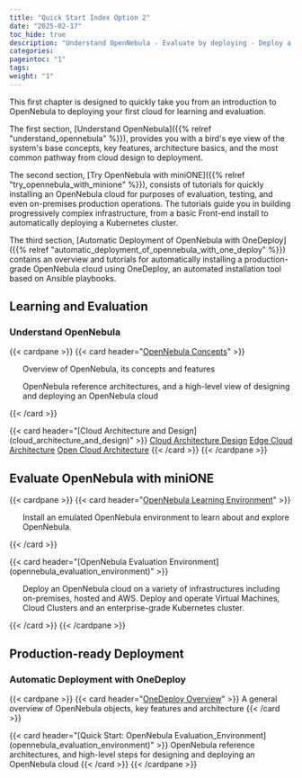 ```yaml
---
title: "Quick Start Index Option 2"
date: "2025-02-17"
toc_hide: true
description: "Understand OpenNebula - Evaluate by deploying - Deploy a production-ready cloud"
categories:
pageintoc: "1"
tags:
weight: "1"
---
```


<a id="cloud-installation"></a>

<!--# Cloud Installation -->

This first chapter is designed to quickly take you from an introduction to OpenNebula to deploying your first cloud for learning and evaluation.

The first section, [Understand OpenNebula]({{% relref "understand_opennebula" %}}), provides you with a bird's eye view of the system's base concepts, key features, architecture basics, and the most common pathway from cloud design to deployment.

The second section, [Try OpenNebula with miniONE]({{% relref "try_opennebula_with_minione" %}}), consists of tutorials for quickly installing an OpenNebula cloud for purposes of evaluation, testing, and even on-premises production operations. The tutorials guide you in building progressively complex infrastructure, from a basic Front-end install to automatically deploying a Kubernetes cluster.

The third section, [Automatic Deployment of OpenNebula with OneDeploy]({{% relref "automatic_deployment_of_opennebula_with_one_deploy" %}}) contains an overview and tutorials for automatically installing a production-grade OpenNebula cloud using OneDeploy, an automated installation tool based on Ansible playbooks.

## Learning and Evaluation

### Understand OpenNebula

{{< cardpane >}}
   {{< card header="[OpenNebula Concepts](understand_opennebula/opennebula_concepts)" >}}
      <p></p>
      <ol>
         Overview of OpenNebula, its concepts and features
      </ol>
      <p></p>
      <ol>
         OpenNebula reference architectures, and a high-level view of designing and deploying an OpenNebula cloud
      </ol>
   {{< /card >}}
   <p></p>
   {{< card header="[Cloud Architecture and Design](cloud_architecture_and_design)" >}}
      <inl>
         <a href="understand_opennebula/cloud_architecture_and_design/cloud_architecture_design">Cloud Architecture Design</a>
      </inl>
      <inl>
         <a href="understand_opennebula/cloud_architecture_and_design/edge_cloud_reference_architecture">Edge Cloud Architecture</a>
      </inl>
      <inl>
         <a href="understand_opennebula/cloud_architecture_and_design/open_cloud_reference_architecture">Open Cloud Architecture</a>
      </inl>
   {{< /card >}}
{{< /cardpane >}}

## Evaluate OpenNebula with miniONE

{{< cardpane >}}
   {{< card header="[OpenNebula Learning Environment](opennebula_learning_environment)" >}}
      <p></p>
      <ol>
         Install an emulated OpenNebula environment to learn about and explore OpenNebula.
      </ol>
   {{< /card >}}
   <p></p>
   {{< card header="[OpenNebula Evaluation Environment](opennebula_evaluation_environment)" >}}
      <p></p>
      <ol>
         Deploy an OpenNebula cloud on a variety of infrastructures including on-premises, hosted and AWS. Deploy and operate Virtual Machines, Cloud Clusters and an enterprise-grade Kubernetes cluster.
      </ol>
   {{< /card >}}
{{< /cardpane >}}

## Production-ready Deployment

### Automatic Deployment with OneDeploy

{{< cardpane >}}
   {{< card header="[OneDeploy Overview](one_deploy_overview)" >}}
      A general overview of OpenNebula objects, key features and architecture
   {{< /card >}}
   <p></p>
   {{< card header="[Quick Start: OpenNebula Evaluation_Environment](opennebula_evaluation_environment)" >}}
      OpenNebula reference architectures, and high-level steps for designing and deploying an OpenNebula cloud
   {{< /card >}}
{{< /cardpane >}}
